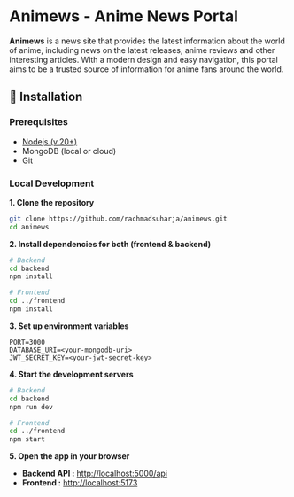 # Animews - Anime News Portal

**Animews** is a news site that provides the latest information about the world of anime, including news on the latest releases, anime reviews and other interesting articles. With a modern design and easy navigation, this portal aims to be a trusted source of information for anime fans around the world.

## 🚀 Installation

### Prerequisites

<ul>
<li><a href="https://nodejs.org/en">Nodejs (v.20+)</a></li>
<li>MongoDB (local or cloud)</li>
<li>Git</li>
</ul>

### Local Development

**1. Clone the repository**

```bash
git clone https://github.com/rachmadsuharja/animews.git
cd animews
```

**2. Install dependencies for both (frontend & backend)**

```bash
# Backend
cd backend
npm install

# Frontend
cd ../frontend
npm install
```

**3. Set up environment variables**

```env
PORT=3000
DATABASE_URI=<your-mongodb-uri>
JWT_SECRET_KEY=<your-jwt-secret-key>
```

**4. Start the development servers**

```bash
# Backend
cd backend
npm run dev

# Frontend
cd ../frontend
npm start
```

**5. Open the app in your browser**

<ul>
<li><b>Backend API :</b> <a href="http://localhost:5000/api">http://localhost:5000/api</a></li>
<li><b>Frontend :</b> <a href="http://localhost:5173">http://localhost:5173</a></li>
</ul>
